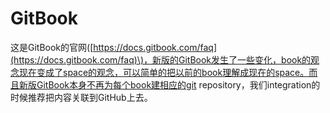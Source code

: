 # GitBook



这是GitBook的官网\([https://docs.gitbook.com/faq](https://docs.gitbook.com/faq)\)，新版的GitBook发生了一些变化，book的观念现在变成了space的观念，可以简单的把以前的book理解成现在的space。而且新版GitBook本身不再为每个book建相应的git repository，我们integration的时候推荐把内容关联到GitHub上去。



